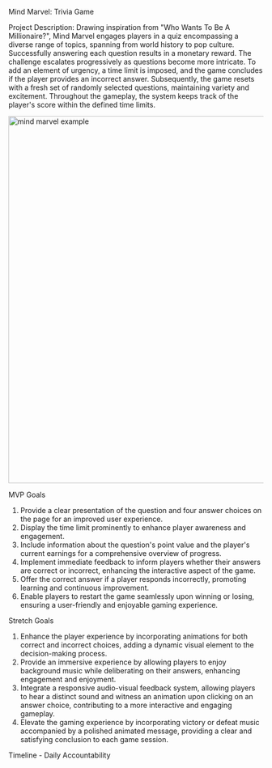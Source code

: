 Mind Marvel: Trivia Game 

Project Description: Drawing inspiration from "Who Wants To Be A Millionaire?", Mind Marvel engages players in a quiz encompassing a diverse range of topics, spanning from world history to pop culture. Successfully answering each question results in a monetary reward. The challenge escalates progressively as questions become more intricate. To add an element of urgency, a time limit is imposed, and the game concludes if the player provides an incorrect answer. Subsequently, the game resets with a fresh set of randomly selected questions, maintaining variety and excitement. Throughout the gameplay, the system keeps track of the player's score within the defined time limits.


<img width="726" alt="mind marvel example" src="https://github.com/laurendea/Quiz-Fortune/assets/152624207/84d2c299-0afa-4881-b573-a49f5aa22bb0">


MVP Goals

1. Provide a clear presentation of the question and four answer choices on the page for an improved user experience.
2. Display the time limit prominently to enhance player awareness and engagement.
3. Include information about the question's point value and the player's current earnings for a comprehensive overview of progress.
4. Implement immediate feedback to inform players whether their answers are correct or incorrect, enhancing the interactive aspect of the game.
5. Offer the correct answer if a player responds incorrectly, promoting learning and continuous improvement.
6. Enable players to restart the game seamlessly upon winning or losing, ensuring a user-friendly and enjoyable gaming experience.

Stretch Goals

1. Enhance the player experience by incorporating animations for both correct and incorrect choices, adding a dynamic visual element to the decision-making process.
2. Provide an immersive experience by allowing players to enjoy background music while deliberating on their answers, enhancing engagement and enjoyment.
3. Integrate a responsive audio-visual feedback system, allowing players to hear a distinct sound and witness an animation upon clicking on an answer choice, contributing to a more interactive and engaging gameplay.
4. Elevate the gaming experience by incorporating victory or defeat music accompanied by a polished animated message, providing a clear and satisfying conclusion to each game session.

Timeline - Daily Accountability

